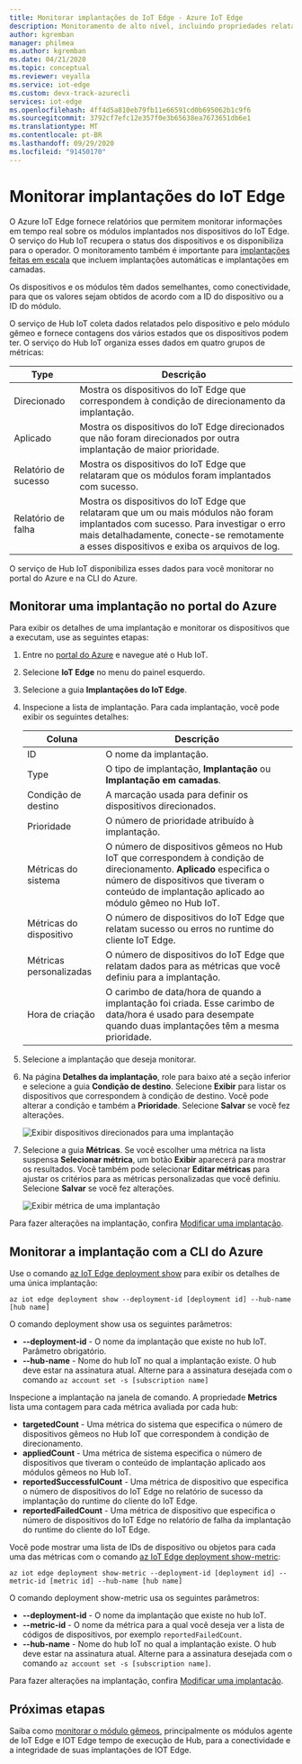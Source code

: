 ```yaml
---
title: Monitorar implantações do IoT Edge - Azure IoT Edge
description: Monitoramento de alto nível, incluindo propriedades relatadas de edgeHub e edgeAgent e métricas de implantação automática.
author: kgremban
manager: philmea
ms.author: kgremban
ms.date: 04/21/2020
ms.topic: conceptual
ms.reviewer: veyalla
ms.service: iot-edge
ms.custom: devx-track-azurecli
services: iot-edge
ms.openlocfilehash: 4ff4d5a810eb79fb11e66591cd0b695062b1c9f6
ms.sourcegitcommit: 3792cf7efc12e357f0e3b65638ea7673651db6e1
ms.translationtype: MT
ms.contentlocale: pt-BR
ms.lasthandoff: 09/29/2020
ms.locfileid: "91450170"
---
```

# <a name="monitor-iot-edge-deployments"></a>Monitorar implantações do IoT Edge

O Azure IoT Edge fornece relatórios que permitem monitorar informações em tempo real sobre os módulos implantados nos dispositivos do IoT Edge. O serviço do Hub IoT recupera o status dos dispositivos e os disponibiliza para o operador. O monitoramento também é importante para [implantações feitas em escala](module-deployment-monitoring.md) que incluem implantações automáticas e implantações em camadas.

Os dispositivos e os módulos têm dados semelhantes, como conectividade, para que os valores sejam obtidos de acordo com a ID do dispositivo ou a ID do módulo.

O serviço de Hub IoT coleta dados relatados pelo dispositivo e pelo módulo gêmeo e fornece contagens dos vários estados que os dispositivos podem ter. O serviço do Hub IoT organiza esses dados em quatro grupos de métricas:

| Type | Descrição |
| --- | ---|
| Direcionado | Mostra os dispositivos do IoT Edge que correspondem à condição de direcionamento da implantação. |
| Aplicado | Mostra os dispositivos do IoT Edge direcionados que não foram direcionados por outra implantação de maior prioridade. |
| Relatório de sucesso | Mostra os dispositivos do IoT Edge que relataram que os módulos foram implantados com sucesso. |
| Relatório de falha | Mostra os dispositivos do IoT Edge que relataram que um ou mais módulos não foram implantados com sucesso. Para investigar o erro mais detalhadamente, conecte-se remotamente a esses dispositivos e exiba os arquivos de log. |

O serviço de Hub IoT disponibiliza esses dados para você monitorar no portal do Azure e na CLI do Azure.

## <a name="monitor-a-deployment-in-the-azure-portal"></a>Monitorar uma implantação no portal do Azure

Para exibir os detalhes de uma implantação e monitorar os dispositivos que a executam, use as seguintes etapas:

1. Entre no [portal do Azure](https://portal.azure.com) e navegue até o Hub IoT.
1. Selecione **IoT Edge** no menu do painel esquerdo.
1. Selecione a guia **Implantações do IoT Edge**.
1. Inspecione a lista de implantação. Para cada implantação, você pode exibir os seguintes detalhes:

    | Coluna | Descrição |
    | --- | --- |
    | ID | O nome da implantação. |
    | Type | O tipo de implantação, **Implantação** ou **Implantação em camadas**. |
    | Condição de destino | A marcação usada para definir os dispositivos direcionados. |
    | Prioridade | O número de prioridade atribuído à implantação. |
    | Métricas do sistema | O número de dispositivos gêmeos no Hub IoT que correspondem à condição de direcionamento. **Aplicado** especifica o número de dispositivos que tiveram o conteúdo de implantação aplicado ao módulo gêmeo no Hub IoT. |
    | Métricas do dispositivo | O número de dispositivos do IoT Edge que relatam sucesso ou erros no runtime do cliente IoT Edge. |
    | Métricas personalizadas | O número de dispositivos do IoT Edge que relatam dados para as métricas que você definiu para a implantação. |
    | Hora de criação | O carimbo de data/hora de quando a implantação foi criada. Esse carimbo de data/hora é usado para desempate quando duas implantações têm a mesma prioridade. |

1. Selecione a implantação que deseja monitorar.  
1. Na página **Detalhes da implantação**, role para baixo até a seção inferior e selecione a guia **Condição de destino**. Selecione **Exibir** para listar os dispositivos que correspondem à condição de destino. Você pode alterar a condição e também a **Prioridade**. Selecione **Salvar** se você fez alterações.

   ![Exibir dispositivos direcionados para uma implantação](./media/how-to-monitor-iot-edge-deployments/target-devices.png)

1. Selecione a guia **Métricas**. Se você escolher uma métrica na lista suspensa **Selecionar métrica**, um botão **Exibir** aparecerá para mostrar os resultados. Você também pode selecionar **Editar métricas** para ajustar os critérios para as métricas personalizadas que você definiu. Selecione **Salvar** se você fez alterações.

   ![Exibir métrica de uma implantação](./media/how-to-monitor-iot-edge-deployments/deployment-metrics-tab.png)

Para fazer alterações na implantação, confira [Modificar uma implantação](how-to-deploy-at-scale.md#modify-a-deployment).

## <a name="monitor-a-deployment-with-azure-cli"></a>Monitorar a implantação com a CLI do Azure

Use o comando [az IoT Edge deployment show](/cli/azure/ext/azure-iot/iot/edge/deployment#ext-azure-iot-az-iot-edge-deployment-show) para exibir os detalhes de uma única implantação:

```cli
az iot edge deployment show --deployment-id [deployment id] --hub-name [hub name]
```

O comando deployment show usa os seguintes parâmetros:

* **--deployment-id** - O nome da implantação que existe no hub IoT. Parâmetro obrigatório.
* **--hub-name** - Nome do hub IoT no qual a implantação existe. O hub deve estar na assinatura atual. Alterne para a assinatura desejada com o comando `az account set -s [subscription name]`

Inspecione a implantação na janela de comando. A propriedade **Metrics** lista uma contagem para cada métrica avaliada por cada hub:

* **targetedCount** - Uma métrica do sistema que especifica o número de dispositivos gêmeos no Hub IoT que correspondem à condição de direcionamento.
* **appliedCount** - Uma métrica de sistema especifica o número de dispositivos que tiveram o conteúdo de implantação aplicado aos módulos gêmeos no Hub IoT.
* **reportedSuccessfulCount** - Uma métrica de dispositivo que especifica o número de dispositivos do IoT Edge no relatório de sucesso da implantação do runtime do cliente do IoT Edge.
* **reportedFailedCount** - Uma métrica de dispositivo que especifica o número de dispositivos do IoT Edge no relatório de falha da implantação do runtime do cliente do IoT Edge.

Você pode mostrar uma lista de IDs de dispositivo ou objetos para cada uma das métricas com o comando [az IoT Edge deployment show-metric](/cli/azure/ext/azure-iot/iot/edge/deployment#ext-azure-iot-az-iot-edge-deployment-show-metric):

```cli
az iot edge deployment show-metric --deployment-id [deployment id] --metric-id [metric id] --hub-name [hub name]
```

O comando deployment show-metric usa os seguintes parâmetros:

* **--deployment-id** - O nome da implantação que existe no hub IoT.
* **--metric-id** - O nome da métrica para a qual você deseja ver a lista de códigos de dispositivos, por exemplo `reportedFailedCount`.
* **--hub-name** - Nome do hub IoT no qual a implantação existe. O hub deve estar na assinatura atual. Alterne para a assinatura desejada com o comando `az account set -s [subscription name]`.

Para fazer alterações na implantação, confira [Modificar uma implantação](how-to-deploy-cli-at-scale.md#modify-a-deployment).

## <a name="next-steps"></a>Próximas etapas

Saiba como [monitorar o módulo gêmeos](how-to-monitor-module-twins.md), principalmente os módulos agente de IoT Edge e IOT Edge tempo de execução de Hub, para a conectividade e a integridade de suas implantações de IOT Edge.
